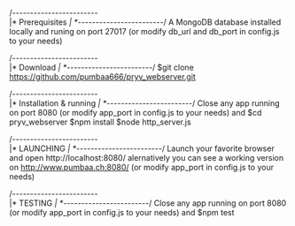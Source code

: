 /*------------------------*\
|*     Prerequisites      *|
\*------------------------*/
A MongoDB database installed locally
and runing on port 27017
(or modify db_url and db_port in config.js to your needs)

/*------------------------*\
|*        Download        *|
\*------------------------*/
$git clone https://github.com/pumbaa666/pryv_webserver.git

/*------------------------*\
|* Installation & running *|
\*------------------------*/
Close any app running on port 8080 (or modify app_port in config.js to your needs) and
$cd pryv_webserver
$npm install
$node http_server.js

/*------------------------*\
|*       LAUNCHING        *|
\*------------------------*/
Launch your favorite browser and open http://localhost:8080/
alernatively you can see a working version on http://www.pumbaa.ch:8080/
(or modify app_port in config.js to your needs)

/*------------------------*\
|*        TESTING         *|
\*------------------------*/
Close any app running on port 8080 (or modify app_port in config.js to your needs) and
$npm test